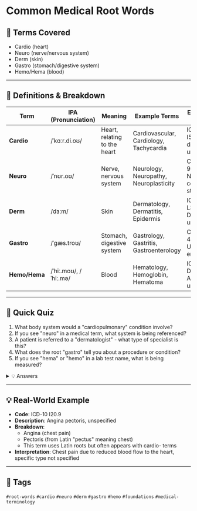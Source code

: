 # Common Medical Root Words

## 📘 Terms Covered
- Cardio (heart)
- Neuro (nerve/nervous system)
- Derm (skin)
- Gastro (stomach/digestive system)
- Hemo/Hema (blood)

---

## 🧾 Definitions & Breakdown
| Term | IPA (Pronunciation) | Meaning | Example Terms | Example in Context |
|------|-------------------|---------|---------------|-------------------|
| **Cardio** | /ˈkɑːr.di.oʊ/ | Heart, relating to the heart | Cardiovascular, Cardiology, Tachycardia | ICD-10: I51.9 Heart disease, unspecified |
| **Neuro** | /ˈnʊr.oʊ/ | Nerve, nervous system | Neurology, Neuropathy, Neuroplasticity | CPT: 95907 Nerve conduction studies |
| **Derm** | /dɜːm/ | Skin | Dermatology, Dermatitis, Epidermis | ICD-10: L30.9 Dermatitis, unspecified |
| **Gastro** | /ˈɡæs.troʊ/ | Stomach, digestive system | Gastrology, Gastritis, Gastroenterology | CPT: 43235 Upper GI endoscopy |
| **Hemo/Hema** | /ˈhiː.moʊ/, /ˈhiː.mə/ | Blood | Hematology, Hemoglobin, Hematoma | ICD-10: D64.9 Anemia, unspecified |

---

## 📝 Quick Quiz
1. What body system would a "cardiopulmonary" condition involve?
2. If you see "neuro" in a medical term, what system is being referenced?
3. A patient is referred to a "dermatologist" - what type of specialist is this?
4. What does the root "gastro" tell you about a procedure or condition?
5. If you see "hema" or "hemo" in a lab test name, what is being measured?

<details>
<summary>💡 Answers</summary>

1. Heart and lungs (cardio = heart, pulmonary = lungs)
2. The nervous system (nerves, brain, spinal cord)
3. A skin specialist/doctor
4. It relates to the stomach or digestive system
5. Something related to blood (blood tests, blood components)

</details>

---

## 💡 Real-World Example
- **Code**: ICD-10 I20.9
- **Description**: Angina pectoris, unspecified
- **Breakdown**: 
  - Angina (chest pain) 
  - Pectoris (from Latin "pectus" meaning chest)
  - This term uses Latin roots but often appears with cardio- terms
- **Interpretation**: Chest pain due to reduced blood flow to the heart, specific type not specified

---

## 🔖 Tags
`#root-words` `#cardio` `#neuro` `#derm` `#gastro` `#hemo` `#foundations` `#medical-terminology`
